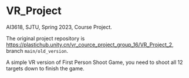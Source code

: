 # VR_Project
AI3618, SJTU, Spring 2023, Course Project.

The original project repository is https://plastichub.unity.cn/vr_cource_project_group_16/VR_Project_2, branch `main/old_version`.

A simple VR version of First Person Shoot Game, you need to shoot all 12 targets down to finish the game.





